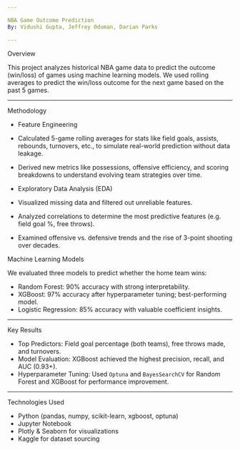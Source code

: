 ```yaml
---

NBA Game Outcome Prediction
By: Vidushi Gupta, Jeffrey Oduman, Darian Parks

---
```


Overview

This project analyzes historical NBA game data to predict the outcome (win/loss) of games using machine learning models. We used rolling averages to predict the win/loss outcome for the next game based on the past 5 games.

---

Methodology

* Feature Engineering

* Calculated 5-game rolling averages for stats like field goals, assists, rebounds, turnovers, etc., to simulate real-world prediction without data leakage.
* Derived new metrics like possessions, offensive efficiency, and scoring breakdowns to understand evolving team strategies over time.

* Exploratory Data Analysis (EDA)

* Visualized missing data and filtered out unreliable features.
* Analyzed correlations to determine the most predictive features (e.g. field goal %, free throws).
* Examined offensive vs. defensive trends and the rise of 3-point shooting over decades.

Machine Learning Models

We evaluated three models to predict whether the home team wins:

* Random Forest: 90% accuracy with strong interpretability.
* XGBoost: 97% accuracy after hyperparameter tuning; best-performing model.
* Logistic Regression: 85% accuracy with valuable coefficient insights.

---

Key Results

* Top Predictors: Field goal percentage (both teams), free throws made, and turnovers.
* Model Evaluation: XGBoost achieved the highest precision, recall, and AUC (0.93+).
* Hyperparameter Tuning: Used `Optuna` and `BayesSearchCV` for Random Forest and XGBoost for performance improvement.

---

Technologies Used

* Python (pandas, numpy, scikit-learn, xgboost, optuna)
* Jupyter Notebook
* Plotly & Seaborn for visualizations
* Kaggle for dataset sourcing
